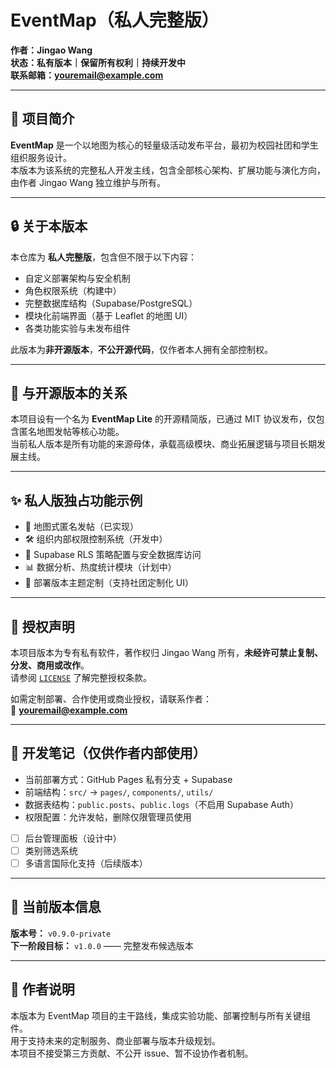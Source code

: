 # EventMap（私人完整版）

**作者：Jingao Wang**  
**状态：私有版本｜保留所有权利｜持续开发中**  
**联系邮箱：youremail@example.com**

---

## 📍 项目简介

**EventMap** 是一个以地图为核心的轻量级活动发布平台，最初为校园社团和学生组织服务设计。  
本版本为该系统的完整私人开发主线，包含全部核心架构、扩展功能与演化方向，由作者 Jingao Wang 独立维护与所有。

---

## 🔒 关于本版本

本仓库为 **私人完整版**，包含但不限于以下内容：

- 自定义部署架构与安全机制
- 角色权限系统（构建中）
- 完整数据库结构（Supabase/PostgreSQL）
- 模块化前端界面（基于 Leaflet 的地图 UI）
- 各类功能实验与未发布组件

此版本为**非开源版本**，**不公开源代码**，仅作者本人拥有全部控制权。

---

## 🔀 与开源版本的关系

本项目设有一个名为 **EventMap Lite** 的开源精简版，已通过 MIT 协议发布，仅包含匿名地图发帖等核心功能。  
当前私人版本是所有功能的来源母体，承载高级模块、商业拓展逻辑与项目长期发展主线。

---

## ✨ 私人版独占功能示例

- 📌 地图式匿名发帖（已实现）
- 🛠 组织内部权限控制系统（开发中）
- 🔐 Supabase RLS 策略配置与安全数据库访问
- 📊 数据分析、热度统计模块（计划中）
- 🎨 部署版本主题定制（支持社团定制化 UI）

---

## 🔐 授权声明

本项目版本为专有私有软件，著作权归 Jingao Wang 所有，**未经许可禁止复制、分发、商用或改作**。  
请参阅 [`LICENSE`](./LICENSE) 了解完整授权条款。

如需定制部署、合作使用或商业授权，请联系作者：  
📧 **youremail@example.com**

---

## 🧱 开发笔记（仅供作者内部使用）

- 当前部署方式：GitHub Pages 私有分支 + Supabase
- 前端结构：`src/` → `pages/`, `components/`, `utils/`
- 数据表结构：`public.posts`、`public.logs`（不启用 Supabase Auth）
- 权限配置：允许发帖，删除仅限管理员使用
- [ ] 后台管理面板（设计中）
- [ ] 类别筛选系统
- [ ] 多语言国际化支持（后续版本）

---

## 🧭 当前版本信息

**版本号：** `v0.9.0-private`  
**下一阶段目标：** `v1.0.0` —— 完整发布候选版本

---

## 🧠 作者说明

本版本为 EventMap 项目的主干路线，集成实验功能、部署控制与所有关键组件。  
用于支持未来的定制服务、商业部署与版本升级规划。  
本项目不接受第三方贡献、不公开 issue、暂不设协作者机制。

